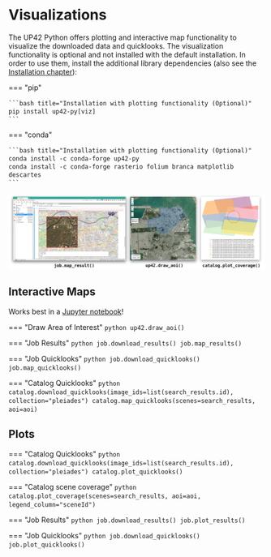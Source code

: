 # Visualizations



The UP42 Python offers plotting and interactive map functionality to visualize the downloaded data and quicklooks.
The visualization functionality is optional and not installed with the default installation. In order to use them, 
install the additional library dependencies (also see the [Installation chapter](installation.md)):

=== "pip"

    ```bash title="Installation with plotting functionality (Optional)"
    pip install up42-py[viz]
    ```

=== "conda"

    ```bash title="Installation with plotting functionality (Optional)"
    conda install -c conda-forge up42-py
    conda install -c conda-forge rasterio folium branca matplotlib descartes
    ```

![](assets/vizualisations.jpg)

## **Interactive Maps**

Works best in a [Jupyter notebook](https://jupyter.org/)!

=== "Draw Area of Interest"
    ```python
    up42.draw_aoi()
    ```

=== "Job Results"
    ```python
    job.download_results()
    job.map_results()
    ```

=== "Job Quicklooks"
    ```python
    job.download_quicklooks()
    job.map_quicklooks()
    ```

=== "Catalog Quicklooks"
    ```python
    catalog.download_quicklooks(image_ids=list(search_results.id), collection="pleiades")
    catalog.map_quicklooks(scenes=search_results, aoi=aoi)
    ```

## **Plots**


=== "Catalog Quicklooks"
    ```python
    catalog.download_quicklooks(image_ids=list(search_results.id), collection="pleiades")
    catalog.plot_quicklooks()
    ```

=== "Catalog scene coverage"
    ```python
    catalog.plot_coverage(scenes=search_results, aoi=aoi, legend_column="sceneId")
    ```

=== "Job Results"
    ```python
    job.download_results()
    job.plot_results()
    ```

=== "Job Quicklooks"
    ```python
    job.download_quicklooks()
    job.plot_quicklooks()
    ```
